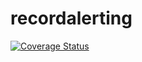 # recordalerting
[![Coverage Status](https://coveralls.io/repos/github/brotherlogic/recordalerting/badge.svg)](https://coveralls.io/github/brotherlogic/recordalerting)
